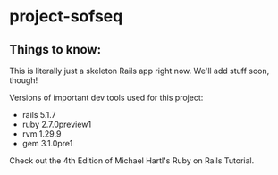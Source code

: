 # project-sofseq

## Things to know:

This is literally just a skeleton Rails app right now.  We'll add stuff soon, though!

Versions of important dev tools used for this project:

- rails 5.1.7
- ruby 2.7.0preview1
- rvm 1.29.9
- gem 3.1.0pre1

Check out the 4th Edition of Michael Hartl's Ruby on Rails Tutorial.